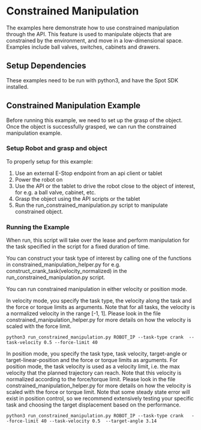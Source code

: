<!--
Copyright (c) 2023 Boston Dynamics, Inc.  All rights reserved.

Downloading, reproducing, distributing or otherwise using the SDK Software
is subject to the terms and conditions of the Boston Dynamics Software
Development Kit License (20191101-BDSDK-SL).
-->

# Constrained Manipulation

The examples here demonstrate how to use constrained manipulation
through the API. This feature is used to manipulate objects that
are constrained by the environment, and move in a low-dimensional space.
Examples include ball valves, switches, cabinets and drawers.

## Setup Dependencies

These examples need to be run with python3, and have the Spot SDK installed.

## Constrained Manipulation Example

Before running this example, we need to set up the
grasp of the object. Once the object is successfully grasped,
we can run the constrained manipulation example.

### Setup Robot and grasp and object

To properly setup for this example:

1. Use an external E-Stop endpoint from an api client or tablet
2. Power the robot on
3. Use the API or the tablet to drive the robot close to the object
   of interest, for e.g. a ball valve, cabinet, etc.
4. Grasp the object using the API scripts or the tablet
5. Run the run_constrained_manipulation.py script to manipulate
   constrained object.

### Running the Example

When run, this script will take over the lease
and perform manipulation for the task specified
in the script for a fixed duration of time.

You can construct your task type of interest by calling one of the
functions in constrained_manipulation_helper.py for e.g.
construct_crank_task(velocity_normalized)
in the run_constrained_manipulation.py script.

You can run constrained manipulation in either velocity or position mode.

In velocity mode, you specify the task type, the velocity along the task
and the force or torque limits as arguments. Note that for
all tasks, the velocity is a normalized velocity in the range [-1, 1].
Please look in the file constrained_manipulation_helper.py
for more details on how the velocity is scaled with the force limit.

```
python3 run_constrained_manipulation.py ROBOT_IP --task-type crank  --task-velocity 0.5 --force-limit 40

```

In position mode, you specify the task type, task velocity, target-angle or
target-linear-position and the force or torque limits as arguments. For position mode,
the task velocity is used as a velocity limit, i.e. the max velocity that the planned trajectory
can reach. Note that this velocity is normalized according to the force/torque limit.
Please look in the file constrained_manipulation_helper.py for more details
on how the velocity is scaled with the force or torque limit.
Note that some steady state error will exist in position control, so we recommend extensively
testing your specific task and choosing the target displacement based on the performance.

```
python3 run_constrained_manipulation.py ROBOT_IP --task-type crank   --force-limit 40 --task-velocity 0.5  --target-angle 3.14

```
